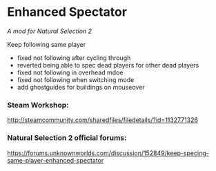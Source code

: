 # Enhanced Spectator
*A mod for Natural Selection 2*

Keep following same player

- fixed not following after cycling through
- reverted being able to spec dead players for other dead players
- fixed not following in overhead mdoe
- fixed not following when switching mode
- add ghostguides for buildings on mouseover

### Steam Workshop: 
http://steamcommunity.com/sharedfiles/filedetails/?id=1132771326

### Natural Selection 2 official forums:
https://forums.unknownworlds.com/discussion/152849/keep-specing-same-player-enhanced-spectator
